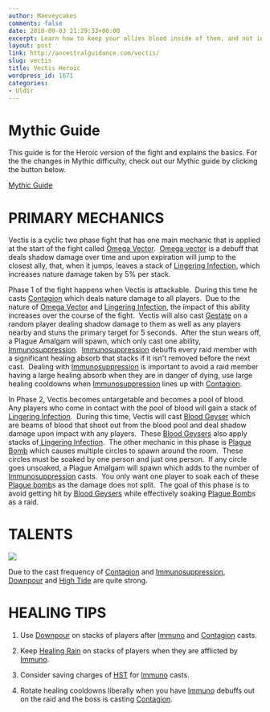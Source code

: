 ```yaml
---
author: Maeveycakes
comments: false
date: 2018-09-03 21:29:33+00:00
excerpt: Learn how to keep your allies blood inside of them, and not inside Vectis!
layout: post
link: http://ancestralguidance.com/vectis/
slug: vectis
title: Vectis Heroic
wordpress_id: 1671
categories:
- Uldir
---
```


# Mythic Guide


This guide is for the Heroic version of the fight and explains the basics.
For the the changes in Mythic difficulty, check out our Mythic guide by clicking the button below.

[
Mythic Guide
](https://ancestralguidance.com/mythic-vectis)


# PRIMARY MECHANICS


Vectis is a cyclic two phase fight that has one main mechanic that is applied at the start of the fight called [Omega Vector](https://www.wowhead.com/spell=265129/omega-vector).  [Omega vector](https://www.wowhead.com/spell=265129/omega-vector) is a debuff that deals shadow damage over time and upon expiration will jump to the closest ally, that, when it jumps, leaves a stack of [Lingering Infection](https://www.wowhead.com/spell=265127/lingering-infection), which increases nature damage taken by 5% per stack.

Phase 1 of the fight happens when Vectis is attackable.  During this time he casts [Contagion](https://www.wowhead.com/spell=267242/contagion) which deals nature damage to all players.  Due to the nature of [Omega Vector](https://www.wowhead.com/spell=265129/omega-vector) and [Lingering Infection](https://www.wowhead.com/spell=265127/lingering-infection), the impact of this ability increases over the course of the fight.  Vectis will also cast [Gestate](https://www.wowhead.com/spell=265212/gestate) on a random player dealing shadow damage to them as well as any players nearby and stuns the primary target for 5 seconds.  After the stun wears off, a Plague Amalgam will spawn, which only cast one ability, [Immunosuppression](https://www.wowhead.com/spell=265206/immunosuppression).  [Immunosuppression](https://www.wowhead.com/spell=265206/immunosuppression) debuffs every raid member with a significant healing absorb that stacks if it isn't removed before the next cast.  Dealing with [Immunosuppression](https://www.wowhead.com/spell=265206/immunosuppression) is important to avoid a raid member having a large healing absorb when they are in danger of dying, use large healing cooldowns when [Immunosuppression](https://www.wowhead.com/spell=265206/immunosuppression) lines up with [Contagion](https://www.wowhead.com/spell=267242/contagion).

In Phase 2, Vectis becomes untargetable and becomes a pool of blood.  Any players who come in contact with the pool of blood will gain a stack of [Lingering Infection](https://www.wowhead.com/spell=265127/lingering-infection).  During this time, Vectis will cast [Blood Geyser](https://www.wowhead.com/spell=265370/blood-geyser) which are beams of blood that shoot out from the blood pool and deal shadow damage upon impact with any players.  These [Blood Geysers](https://www.wowhead.com/spell=265370/blood-geyser) also apply stacks of[ Lingering Infection](https://www.wowhead.com/spell=265127/lingering-infection).  The other mechanic in this phase is [Plague Bomb](https://www.wowhead.com/spell=266948/plague-bomb) which causes multiple circles to spawn around the room.  These circles must be soaked by one person and just one person.  If any circle goes unsoaked, a Plague Amalgam will spawn which adds to the number of [Immunosuppression](https://www.wowhead.com/spell=265206/immunosuppression) casts.  You only want one player to soak each of these[ Plague bomb](https://www.wowhead.com/spell=266948/plague-bomb)s as the damage does not split.  The goal of this phase is to avoid getting hit by [Blood Geysers](https://www.wowhead.com/spell=265370/blood-geyser) while effectively soaking [Plague Bomb](https://www.wowhead.com/spell=266948/plague-bomb)s as a raid.


# TALENTS


![](http://ancestralguidance.com/wp-content/uploads/2018/09/vectisHtalent.png)

Due to the cast frequency of [Contagion](https://www.wowhead.com/spell=267242/contagion) and [Immunosuppression](https://www.wowhead.com/spell=265206/immunosuppression), [Downpour](https://www.wowhead.com/spell=207778/downpour) and [High Tide](https://www.wowhead.com/spell=157154/high-tide) are quite strong.


# HEALING TIPS





 	
  1. Use [Downpour](https://www.wowhead.com/spell=207778/downpour) on stacks of players after [Immuno](https://www.wowhead.com/spell=265206/immunosuppression) and [Contagion](https://www.wowhead.com/spell=267242/contagion) casts.

 	
  2. Keep [Healing Rain](https://www.wowhead.com/spell=73920) on stacks of players when they are afflicted by [Immuno](https://www.wowhead.com/spell=265206/immunosuppression).

 	
  3. Consider saving charges of [HST](https://www.wowhead.com/spell=5394/healing-stream-totem) for [Immuno](https://www.wowhead.com/spell=265206/immunosuppression) casts.

 	
  4. Rotate healing cooldowns liberally when you have [Immuno](https://www.wowhead.com/spell=265206/immunosuppression) debuffs out on the raid and the boss is casting [Contagion](https://www.wowhead.com/spell=267242/contagion).


